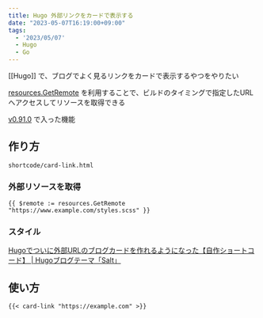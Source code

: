```yaml
---
title: Hugo 外部リンクをカードで表示する
date: "2023-05-07T16:19:00+09:00"
tags:
  - '2023/05/07'
  - Hugo
  - Go
---
```


[[Hugo]] で、ブログでよく見るリンクをカードで表示するやつをやりたい

[resources.GetRemote](https://gohugo.io/hugo-pipes/introduction/#get-resource-with-resourcesget-and-resourcesgetremote) を利用することで、ビルドのタイミングで指定したURLへアクセスしてリソースを取得できる

[v0.91.0](https://github.com/gohugoio/hugo/releases/tag/v0.91.0) で入った機能

## 作り方

`shortcode/card-link.html`

### 外部リソースを取得

```go-html-template
{{ $remote := resources.GetRemote "https://www.example.com/styles.scss" }}
```

### スタイル

[Hugoでついに外部URLのブログカードを作れるようになった【自作ショートコード】 | Hugoブログテーマ「Salt」](https://hugo-theme-salt.okdyy75.com/article/salt/blog-card/)

## 使い方

```
{{< card-link "https://example.com" >}}
```
